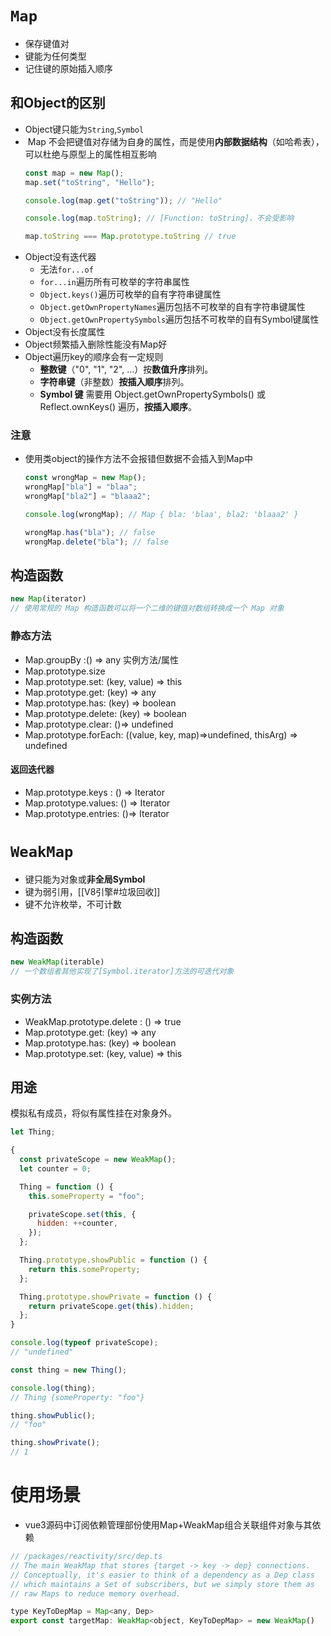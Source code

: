 # `Map`
- 保存键值对
- 键能为任何类型
- 记住键的原始插入顺序
## 和Object的区别
- Object键只能为`String`,`Symbol`
-  Map 不会把键值对存储为自身的属性，而是使用**内部数据结构**（如哈希表），可以杜绝与原型上的属性相互影响
	```javascript
	const map = new Map();
	map.set("toString", "Hello");
	
	console.log(map.get("toString")); // "Hello"
	
	console.log(map.toString); // [Function: toString]，不会受影响
	
	map.toString === Map.prototype.toString // true
	```
- Object没有迭代器
	- 无法`for...of`
	- `for...in`遍历所有可枚举的字符串属性
	- `Object.keys()`遍历可枚举的自有字符串键属性
	- `Object.getOwnPropertyNames`遍历包括不可枚举的自有字符串键属性
	- `Object.getOwnPropertySymbols`遍历包括不可枚举的自有Symbol键属性
- Object没有长度属性
- Object频繁插入删除性能没有Map好
- Object遍历key的顺序会有一定规则
	- **整数键**（"0", "1", "2", …）按**数值升序**排列。
	- **字符串键**（非整数）**按插入顺序**排列。
	- **Symbol 键** 需要用 Object.getOwnPropertySymbols() 或 Reflect.ownKeys() 遍历，**按插入顺序**。
### 注意
- 使用类object的操作方法不会报错但数据不会插入到Map中
	```javascript
	const wrongMap = new Map();
	wrongMap["bla"] = "blaa";
	wrongMap["bla2"] = "blaaa2";
	
	console.log(wrongMap); // Map { bla: 'blaa', bla2: 'blaaa2' }

	wrongMap.has("bla"); // false
	wrongMap.delete("bla"); // false
	```
## 构造函数
```javascript
new Map(iterator)
// 使用常规的 Map 构造函数可以将一个二维的键值对数组转换成一个 Map 对象
```
### 静态方法
- Map.groupBy :() => any
实例方法/属性
- Map.prototype.size
- Map.prototype.set: (key, value) => this
- Map.prototype.get: (key) => any
- Map.prototype.has: (key) => boolean
- Map.prototype.delete: (key) => boolean
- Map.prototype.clear: ()=> undefined
- Map.prototype.forEach: ((value, key, map)=>undefined, thisArg) => undefined
#### 返回迭代器
- Map.prototype.keys : () =>  Iterator
- Map.prototype.values: () => Iterator
- Map.prototype.entries: ()=> Iterator

# `WeakMap`
- 键只能为对象或**非全局Symbol**
- 键为弱引用，[[V8引擎#垃圾回收]]
- 键不允许枚举，不可计数
## 构造函数
```javascript
new WeakMap(iterable)
// 一个数组者其他实现了[Symbol.iterator]方法的可迭代对象
```
### 实例方法
- WeakMap.prototype.delete : () => true
- Map.prototype.get: (key) => any
- Map.prototype.has: (key) => boolean
- Map.prototype.set: (key, value) => this
## 用途
模拟私有成员，将似有属性挂在对象身外。
```javascript
let Thing;

{
  const privateScope = new WeakMap();
  let counter = 0;

  Thing = function () {
    this.someProperty = "foo";

    privateScope.set(this, {
      hidden: ++counter,
    });
  };

  Thing.prototype.showPublic = function () {
    return this.someProperty;
  };

  Thing.prototype.showPrivate = function () {
    return privateScope.get(this).hidden;
  };
}

console.log(typeof privateScope);
// "undefined"

const thing = new Thing();

console.log(thing);
// Thing {someProperty: "foo"}

thing.showPublic();
// "foo"

thing.showPrivate();
// 1
```

# 使用场景
- vue3源码中订阅依赖管理部份使用Map+WeakMap组合关联组件对象与其依赖
```javascript
// /packages/reactivity/src/dep.ts
// The main WeakMap that stores {target -> key -> dep} connections.
// Conceptually, it's easier to think of a dependency as a Dep class
// which maintains a Set of subscribers, but we simply store them as
// raw Maps to reduce memory overhead.

type KeyToDepMap = Map<any, Dep>
export const targetMap: WeakMap<object, KeyToDepMap> = new WeakMap()
```
